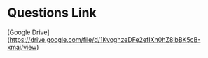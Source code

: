 # Questions Link 

[Google Drive] (https://drive.google.com/file/d/1KvoghzeDFe2efIXn0hZ8lbBK5cB-xmaj/view)